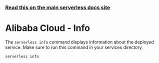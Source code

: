 <!--
title: Serverless Framework Commands - Alibaba Cloud Function Compute - Info
menuText: info
menuOrder: 5
description: Get information about your deployed service
layout: Doc
-->

<!-- DOCS-SITE-LINK:START automatically generated  -->

### [Read this on the main serverless docs site](https://www.serverless.com/framework/docs/providers/aliyun/cli-reference/info)

<!-- DOCS-SITE-LINK:END -->

# Alibaba Cloud - Info

The `serverless info` command displays information about the deployed service. Make sure to run this command in your services directory.

```bash
serverless info
```
